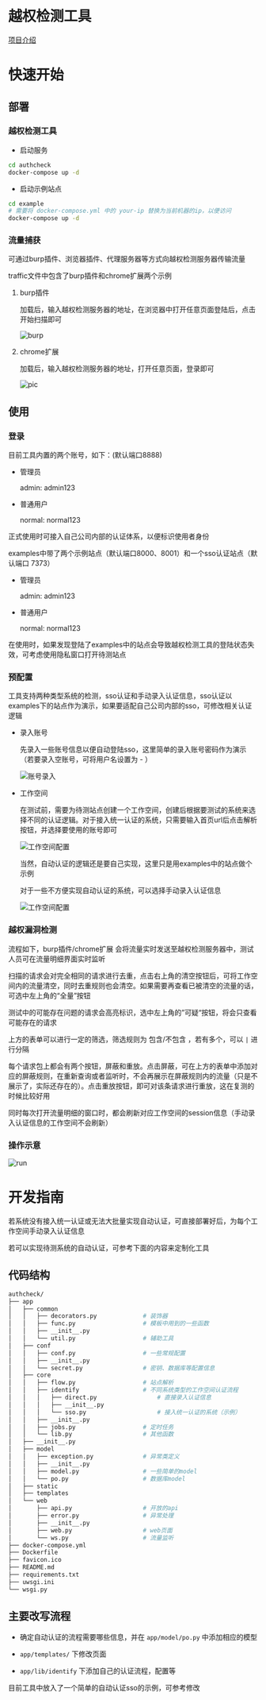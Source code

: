 # 越权检测工具

[项目介绍](https://mp.weixin.qq.com/s/vwF7aTvk-U-SnJqO3f80gA)

# 快速开始

## 部署

### 越权检测工具

- 启动服务

```bash
cd authcheck
docker-compose up -d
```

- 启动示例站点

```bash
cd example
# 需要将 docker-compose.yml 中的 your-ip 替换为当前机器的ip，以便访问
docker-compose up -d
```

### 流量捕获

可通过burp插件、浏览器插件、代理服务器等方式向越权检测服务器传输流量

traffic文件中包含了burp插件和chrome扩展两个示例

1. burp插件

    加载后，输入越权检测服务器的地址，在浏览器中打开任意页面登陆后，点击开始扫描即可

    ![burp](pic/burp-plugin.png)

2. chrome扩展

    加载后，输入越权检测服务器的地址，打开任意页面，登录即可

    ![pic](pic/chrome-extensions.PNG)

## 使用

### 登录

目前工具内置的两个账号，如下：(默认端口8888)

- 管理员
  
    admin: admin123
- 普通用户
  
    normal: normal123

正式使用时可接入自己公司内部的认证体系，以便标识使用者身份

examples中带了两个示例站点（默认端口8000、8001）和一个sso认证站点（默认端口 7373）

- 管理员
  
    admin: admin123
    
- 普通用户
  
    normal: normal123

在使用时，如果发现登陆了examples中的站点会导致越权检测工具的登陆状态失效，可考虑使用隐私窗口打开待测站点

### 预配置

工具支持两种类型系统的检测，sso认证和手动录入认证信息，sso认证以examples下的站点作为演示，如果要适配自己公司内部的sso，可修改相关认证逻辑

- 录入账号

    先录入一些账号信息以便自动登陆sso，这里简单的录入账号密码作为演示（若要录入空账号，可将用户名设置为 - ）
    
    ![账号录入](pic/account.png)

- 工作空间

    在测试前，需要为待测站点创建一个工作空间，创建后根据要测试的系统来选择不同的认证逻辑。对于接入统一认证的系统，只需要输入首页url后点击解析按钮，并选择要使用的账号即可
    
    ![工作空间配置](pic/workspace-conf.png)
    
    当然，自动认证的逻辑还是要自己实现，这里只是用examples中的站点做个示例
    
    对于一些不方便实现自动认证的系统，可以选择手动录入认证信息
    
    ![工作空间配置](pic/workspace-conf2.png)

### 越权漏洞检测

流程如下，burp插件/chrome扩展 会将流量实时发送至越权检测服务器中，测试人员可在流量明细界面实时监听

扫描的请求会对完全相同的请求进行去重，点击右上角的清空按钮后，可将工作空间内的流量清空，同时去重规则也会清空。如果需要再查看已被清空的流量的话，可选中左上角的“全量”按钮

测试中的可能存在问题的请求会高亮标识，选中左上角的”可疑“按钮，将会只查看可能存在的请求

上方的表单可以进行一定的筛选，筛选规则为 包含/不包含 ，若有多个，可以 `|` 进行分隔

每个请求包上都会有两个按钮，屏蔽和重放。点击屏蔽，可在上方的表单中添加对应的屏蔽规则，在重新查询或者监听时，不会再展示在屏蔽规则内的流量（只是不展示了，实际还存在的）。点击重放按钮，即可对该条请求进行重放，这在复测的时候比较好用

同时每次打开流量明细的窗口时，都会刷新对应工作空间的session信息（手动录入认证信息的工作空间不会刷新）

### 操作示意

![run](pic/run.gif)

# 开发指南

若系统没有接入统一认证或无法大批量实现自动认证，可直接部署好后，为每个工作空间手动录入认证信息

若可以实现待测系统的自动认证，可参考下面的内容来定制化工具

## 代码结构

```bash
authcheck/
├── app
│   ├── common
│   │   ├── decorators.py             # 装饰器
│   │   ├── func.py                   # 模板中用到的一些函数
│   │   ├── __init__.py
│   │   └── util.py                   # 辅助工具
│   ├── conf
│   │   ├── conf.py                   # 一些常规配置
│   │   ├── __init__.py
│   │   └── secret.py                 # 密钥、数据库等配置信息
│   ├── core
│   │   ├── flow.py                   # 站点解析
│   │   ├── identify                  # 不同系统类型的工作空间认证流程
│   │   │   ├── direct.py                 # 直接录入认证信息
│   │   │   ├── __init__.py
│   │   │   └── sso.py                    # 接入统一认证的系统（示例）
│   │   ├── __init__.py
│   │   ├── jobs.py                   # 定时任务
│   │   └── lib.py                    # 其他函数
│   ├── __init__.py
│   ├── model
│   │   ├── exception.py              # 异常类定义
│   │   ├── __init__.py
│   │   ├── model.py                  # 一些简单的model
│   │   └── po.py                     # 数据库model
│   ├── static
│   ├── templates
│   └── web
│       ├── api.py                    # 开放的api
│       ├── error.py                  # 异常处理
│       ├── __init__.py
│       ├── web.py                    # web页面
│       └── ws.py                     # 流量监听
├── docker-compose.yml
├── Dockerfile
├── favicon.ico
├── README.md
├── requirements.txt
├── uwsgi.ini
└── wsgi.py
```

## 主要改写流程

- 确定自动认证的流程需要哪些信息，并在 `app/model/po.py` 中添加相应的模型
- `app/templates/` 下修改页面

- `app/lib/identify` 下添加自己的认证流程，配置等

目前工具中放入了一个简单的自动认证sso的示例，可参考修改

